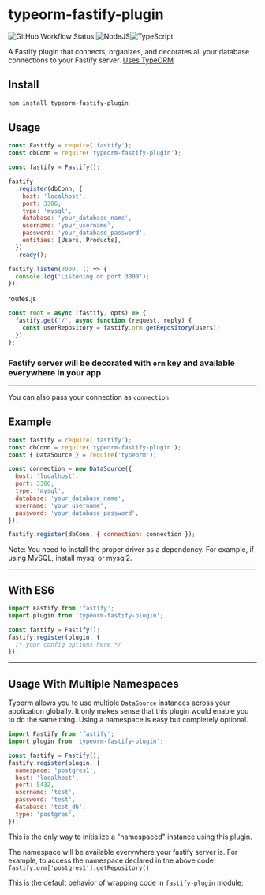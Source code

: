 # typeorm-fastify-plugin

![GitHub Workflow Status](https://img.shields.io/github/actions/workflow/status/jclemens24/typeorm-fastify-plugin/ci.yml)
![NodeJS](https://img.shields.io/badge/node.js-6DA55F?style=for-the-badge&logo=node.js&logoColor=white)![TypeScript](https://img.shields.io/badge/typescript-%23007ACC.svg?style=for-the-badge&logo=typescript&logoColor=white)

A Fastify plugin that connects, organizes, and decorates all your database connections to your Fastify server. [Uses TypeORM](https://typeorm.io/)

## Install

```bash
npm install typeorm-fastify-plugin
```

## Usage

```javascript
const Fastify = require('fastify');
const dbConn = require('typeorm-fastify-plugin');

const fastify = Fastify();

fastify
  .register(dbConn, {
    host: 'localhost',
    port: 3306,
    type: 'mysql',
    database: 'your_database_name',
    username: 'your_username',
    password: 'your_database_password',
    entities: [Users, Products],
  })
  .ready();

fastify.listen(3000, () => {
  console.log('Listening on port 3000');
});
```

routes.js

```javascript
const root = async (fastify, opts) => {
  fastify.get('/', async function (request, reply) {
    const userRepository = fastify.orm.getRepository(Users);
  });
};
```

### Fastify server will be decorated with `orm` key and available everywhere in your app

---

You can also pass your connection as `connection`

## Example

```javascript
const fastify = require('fastify');
const dbConn = require('typeorm-fastify-plugin');
const { DataSource } = require('typeorm');

const connection = new DataSource({
  host: 'localhost',
  port: 3306,
  type: 'mysql',
  database: 'your_database_name',
  username: 'your_username',
  password: 'your_database_password',
});

fastify.register(dbConn, { connection: connection });
```

Note: You need to install the proper driver as a dependency. For example, if using MySQL, install mysql or mysql2.

---

## With ES6

```javascript
import Fastify from 'fastify';
import plugin from 'typeorm-fastify-plugin';

const fastify = Fastify();
fastify.register(plugin, {
  /* your config options here */
});
```

---

## Usage With Multiple Namespaces

Typorm allows you to use multiple `DataSource` instances across your application globally. It only makes sense that this plugin would enable you to do the same thing. Using a namespace is easy but completely optional.

```javascript
import Fastify from 'fastify';
import plugin from 'typeorm-fastify-plugin';

const fastify = Fastify();
fastify.register(plugin, {
  namespace: 'postgres1',
  host: 'localhost',
  port: 5432,
  username: 'test',
  password: 'test',
  database: 'test_db',
  type: 'postgres',
});
```

This is the only way to initialize a "namespaced" instance using this plugin.

The namespace will be available everywhere your fastify server is. For example, to access the namespace declared in the above code: `fastify.orm['postgres1'].getRepository()`

This is the default behavior of wrapping code in `fastify-plugin` module;
